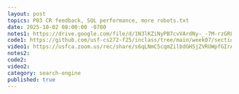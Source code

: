 ```yaml
---
layout: post
topics: P03 CR feedback, SQL performance, more robots.txt
date: 2025-10-02 08:00:00 -0700
notes1: https://drive.google.com/file/d/1N3lKZiNyPB7cvVArdNy-_-7M-rzGRLw5/view?usp=sharing
code1: https://github.com/usf-cs272-f25/inclass/tree/main/week07/section01
video1: https://usfca.zoom.us/rec/share/s6qLNmC5cqmZilbdGHSjZVRUWpfGIrAOu4PoTCXDli-VrWWuvaNgdpjFALp8VaB3.-7Ob-rrSpUuhuTpO
notes2: 
code2: 
video2: 
category: search-engine
published: true
---
```

